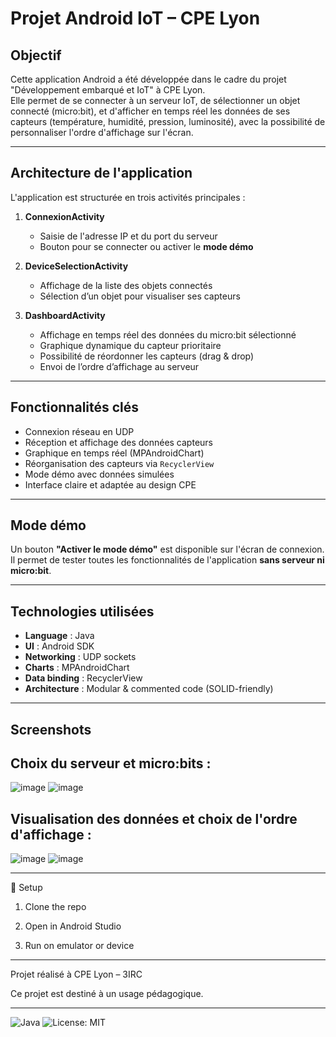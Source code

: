 # Projet Android IoT – CPE Lyon

## Objectif

Cette application Android a été développée dans le cadre du projet "Développement embarqué et IoT" à CPE Lyon.  
Elle permet de se connecter à un serveur IoT, de sélectionner un objet connecté (micro:bit), et d'afficher en temps réel les données de ses capteurs (température, humidité, pression, luminosité), avec la possibilité de personnaliser l'ordre d'affichage sur l'écran.

---

## Architecture de l'application

L'application est structurée en trois activités principales :

1. **ConnexionActivity**
   - Saisie de l'adresse IP et du port du serveur
   - Bouton pour se connecter ou activer le **mode démo**

2. **DeviceSelectionActivity**
   - Affichage de la liste des objets connectés
   - Sélection d’un objet pour visualiser ses capteurs

3. **DashboardActivity**
   - Affichage en temps réel des données du micro:bit sélectionné
   - Graphique dynamique du capteur prioritaire
   - Possibilité de réordonner les capteurs (drag & drop)
   - Envoi de l’ordre d’affichage au serveur

---

## Fonctionnalités clés

- Connexion réseau en UDP
- Réception et affichage des données capteurs
- Graphique en temps réel (MPAndroidChart)
- Réorganisation des capteurs via `RecyclerView`
- Mode démo avec données simulées
- Interface claire et adaptée au design CPE

---

## Mode démo

Un bouton **"Activer le mode démo"** est disponible sur l'écran de connexion.  
Il permet de tester toutes les fonctionnalités de l'application **sans serveur ni micro:bit**.

---

## Technologies utilisées

- **Language** : Java  
- **UI** : Android SDK
- **Networking** : UDP sockets
- **Charts** : MPAndroidChart  
- **Data binding** : RecyclerView  
- **Architecture** : Modular & commented code (SOLID-friendly)

---

## Screenshots
## Choix du serveur et micro:bits : 
![image](https://github.com/user-attachments/assets/dee7d0aa-8c0c-4647-a296-f3d0eb7b3e2c)
![image](https://github.com/user-attachments/assets/4a3cfe42-56ea-4c65-8e68-7caab9c156cf)

## Visualisation des données et choix de l'ordre d'affichage :
![image](https://github.com/user-attachments/assets/d084cc13-58dd-4fa7-937f-bfe0b5f6128f)
![image](https://github.com/user-attachments/assets/e3500e9b-676f-4eb0-9d93-fc6b14d82ba8)



---

🚀 Setup
1. Clone the repo

2. Open in Android Studio

3. Run on emulator or device

---

Projet réalisé à CPE Lyon – 3IRC

Ce projet est destiné à un usage pédagogique.

---

![Java](https://img.shields.io/badge/Language-Java-blue)
![License: MIT](https://img.shields.io/badge/License-MIT-green)
